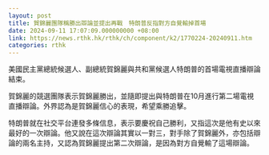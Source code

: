 ```yaml
---
layout: post
title: 賀錦麗團隊稱勝出辯論並提出再戰　特朗普反指對方自覺輸掉首場
date: 2024-09-11 17:07:09.000000000 +08:00
link: https://news.rthk.hk/rthk/ch/component/k2/1770224-20240911.htm
categories: rthk
---
```


美國民主黨總統候選人、副總統賀錦麗與共和黨候選人特朗普的首場電視直播辯論結束。

賀錦麗的競選團隊表示賀錦麗勝出，並隨即提出與特朗普在10月進行第二場電視直播辯論。外界認為是賀錦麗信心的表現，希望乘勝追擊。

特朗普就在社交平台連發多條信息，表示要慶祝自己勝利，又指這次是他有史以來最好的一次辯論。他又說在這次辯論其實以一對三，對手除了賀錦麗外，亦包括辯論的兩名主持，又認為賀錦麗提出第二次辯論，是因為對方自覺輸了這場辯論。
